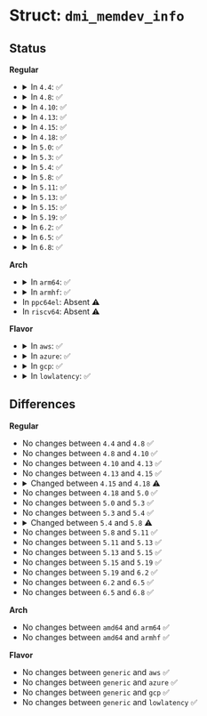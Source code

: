 # Struct: <code>dmi_memdev_info</code>

## Status
<b>Regular</b>
<ul>
<li>
<details>
<summary>In <code>4.4</code>: ✅</summary>

```c
struct dmi_memdev_info {
    const char *device;
    const char *bank;
    u16 handle;
};
```
</details>
</li>
<li>
<details>
<summary>In <code>4.8</code>: ✅</summary>

```c
struct dmi_memdev_info {
    const char *device;
    const char *bank;
    u16 handle;
};
```
</details>
</li>
<li>
<details>
<summary>In <code>4.10</code>: ✅</summary>

```c
struct dmi_memdev_info {
    const char *device;
    const char *bank;
    u16 handle;
};
```
</details>
</li>
<li>
<details>
<summary>In <code>4.13</code>: ✅</summary>

```c
struct dmi_memdev_info {
    const char *device;
    const char *bank;
    u16 handle;
};
```
</details>
</li>
<li>
<details>
<summary>In <code>4.15</code>: ✅</summary>

```c
struct dmi_memdev_info {
    const char *device;
    const char *bank;
    u16 handle;
};
```
</details>
</li>
<li>
<details>
<summary>In <code>4.18</code>: ✅</summary>

```c
struct dmi_memdev_info {
    const char *device;
    const char *bank;
    u64 size;
    u16 handle;
};
```
</details>
</li>
<li>
<details>
<summary>In <code>5.0</code>: ✅</summary>

```c
struct dmi_memdev_info {
    const char *device;
    const char *bank;
    u64 size;
    u16 handle;
};
```
</details>
</li>
<li>
<details>
<summary>In <code>5.3</code>: ✅</summary>

```c
struct dmi_memdev_info {
    const char *device;
    const char *bank;
    u64 size;
    u16 handle;
};
```
</details>
</li>
<li>
<details>
<summary>In <code>5.4</code>: ✅</summary>

```c
struct dmi_memdev_info {
    const char *device;
    const char *bank;
    u64 size;
    u16 handle;
};
```
</details>
</li>
<li>
<details>
<summary>In <code>5.8</code>: ✅</summary>

```c
struct dmi_memdev_info {
    const char *device;
    const char *bank;
    u64 size;
    u16 handle;
    u8 type;
};
```
</details>
</li>
<li>
<details>
<summary>In <code>5.11</code>: ✅</summary>

```c
struct dmi_memdev_info {
    const char *device;
    const char *bank;
    u64 size;
    u16 handle;
    u8 type;
};
```
</details>
</li>
<li>
<details>
<summary>In <code>5.13</code>: ✅</summary>

```c
struct dmi_memdev_info {
    const char *device;
    const char *bank;
    u64 size;
    u16 handle;
    u8 type;
};
```
</details>
</li>
<li>
<details>
<summary>In <code>5.15</code>: ✅</summary>

```c
struct dmi_memdev_info {
    const char *device;
    const char *bank;
    u64 size;
    u16 handle;
    u8 type;
};
```
</details>
</li>
<li>
<details>
<summary>In <code>5.19</code>: ✅</summary>

```c
struct dmi_memdev_info {
    const char *device;
    const char *bank;
    u64 size;
    u16 handle;
    u8 type;
};
```
</details>
</li>
<li>
<details>
<summary>In <code>6.2</code>: ✅</summary>

```c
struct dmi_memdev_info {
    const char *device;
    const char *bank;
    u64 size;
    u16 handle;
    u8 type;
};
```
</details>
</li>
<li>
<details>
<summary>In <code>6.5</code>: ✅</summary>

```c
struct dmi_memdev_info {
    const char *device;
    const char *bank;
    u64 size;
    u16 handle;
    u8 type;
};
```
</details>
</li>
<li>
<details>
<summary>In <code>6.8</code>: ✅</summary>

```c
struct dmi_memdev_info {
    const char *device;
    const char *bank;
    u64 size;
    u16 handle;
    u8 type;
};
```
</details>
</li>
</ul>
<b>Arch</b>
<ul>
<li>
<details>
<summary>In <code>arm64</code>: ✅</summary>

```c
struct dmi_memdev_info {
    const char *device;
    const char *bank;
    u64 size;
    u16 handle;
};
```
</details>
</li>
<li>
<details>
<summary>In <code>armhf</code>: ✅</summary>

```c
struct dmi_memdev_info {
    const char *device;
    const char *bank;
    u64 size;
    u16 handle;
};
```
</details>
</li>
<li>
In <code>ppc64el</code>: Absent ⚠️
</li>
<li>
In <code>riscv64</code>: Absent ⚠️
</li>
</ul>
<b>Flavor</b>
<ul>
<li>
<details>
<summary>In <code>aws</code>: ✅</summary>

```c
struct dmi_memdev_info {
    const char *device;
    const char *bank;
    u64 size;
    u16 handle;
};
```
</details>
</li>
<li>
<details>
<summary>In <code>azure</code>: ✅</summary>

```c
struct dmi_memdev_info {
    const char *device;
    const char *bank;
    u64 size;
    u16 handle;
};
```
</details>
</li>
<li>
<details>
<summary>In <code>gcp</code>: ✅</summary>

```c
struct dmi_memdev_info {
    const char *device;
    const char *bank;
    u64 size;
    u16 handle;
};
```
</details>
</li>
<li>
<details>
<summary>In <code>lowlatency</code>: ✅</summary>

```c
struct dmi_memdev_info {
    const char *device;
    const char *bank;
    u64 size;
    u16 handle;
};
```
</details>
</li>
</ul>

## Differences
<b>Regular</b>
<ul>
<li>
No changes between <code>4.4</code> and <code>4.8</code> ✅
</li>
<li>
No changes between <code>4.8</code> and <code>4.10</code> ✅
</li>
<li>
No changes between <code>4.10</code> and <code>4.13</code> ✅
</li>
<li>
No changes between <code>4.13</code> and <code>4.15</code> ✅
</li>
<li>
<details>
<summary>Changed between <code>4.15</code> and <code>4.18</code> ⚠️</summary>
<ul>
<li>
<b>Field added. </b>
<code>u64 size</code>
</li>
</ul>
</details>
</li>
<li>
No changes between <code>4.18</code> and <code>5.0</code> ✅
</li>
<li>
No changes between <code>5.0</code> and <code>5.3</code> ✅
</li>
<li>
No changes between <code>5.3</code> and <code>5.4</code> ✅
</li>
<li>
<details>
<summary>Changed between <code>5.4</code> and <code>5.8</code> ⚠️</summary>
<ul>
<li>
<b>Field added. </b>
<code>u8 type</code>
</li>
</ul>
</details>
</li>
<li>
No changes between <code>5.8</code> and <code>5.11</code> ✅
</li>
<li>
No changes between <code>5.11</code> and <code>5.13</code> ✅
</li>
<li>
No changes between <code>5.13</code> and <code>5.15</code> ✅
</li>
<li>
No changes between <code>5.15</code> and <code>5.19</code> ✅
</li>
<li>
No changes between <code>5.19</code> and <code>6.2</code> ✅
</li>
<li>
No changes between <code>6.2</code> and <code>6.5</code> ✅
</li>
<li>
No changes between <code>6.5</code> and <code>6.8</code> ✅
</li>
</ul>
<b>Arch</b>
<ul>
<li>
No changes between <code>amd64</code> and <code>arm64</code> ✅
</li>
<li>
No changes between <code>amd64</code> and <code>armhf</code> ✅
</li>
</ul>
<b>Flavor</b>
<ul>
<li>
No changes between <code>generic</code> and <code>aws</code> ✅
</li>
<li>
No changes between <code>generic</code> and <code>azure</code> ✅
</li>
<li>
No changes between <code>generic</code> and <code>gcp</code> ✅
</li>
<li>
No changes between <code>generic</code> and <code>lowlatency</code> ✅
</li>
</ul>
